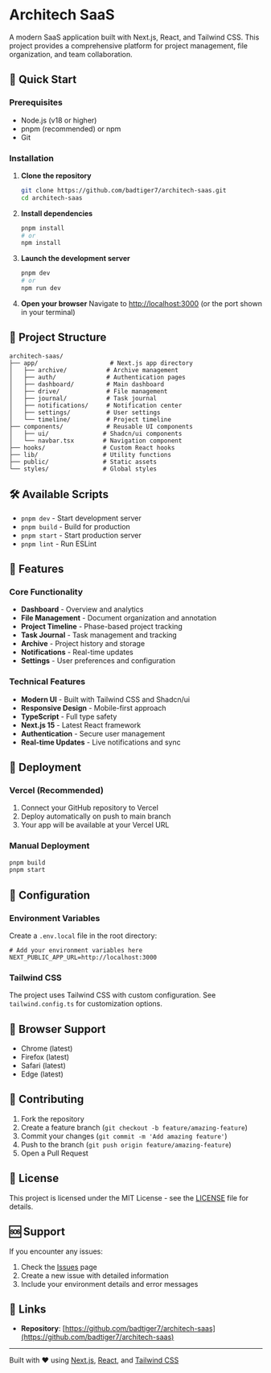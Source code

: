 # Architech SaaS

A modern SaaS application built with Next.js, React, and Tailwind CSS. This project provides a comprehensive platform for project management, file organization, and team collaboration.

## 🚀 Quick Start

### Prerequisites

- Node.js (v18 or higher)
- pnpm (recommended) or npm
- Git

### Installation

1. **Clone the repository**
   ```bash
   git clone https://github.com/badtiger7/architech-saas.git
   cd architech-saas
   ```

2. **Install dependencies**
   ```bash
   pnpm install
   # or
   npm install
   ```

3. **Launch the development server**
   ```bash
   pnpm dev
   # or
   npm run dev
   ```

4. **Open your browser**
   Navigate to [http://localhost:3000](http://localhost:3000) (or the port shown in your terminal)

## 📁 Project Structure

```
architech-saas/
├── app/                    # Next.js app directory
│   ├── archive/           # Archive management
│   ├── auth/              # Authentication pages
│   ├── dashboard/         # Main dashboard
│   ├── drive/             # File management
│   ├── journal/           # Task journal
│   ├── notifications/     # Notification center
│   ├── settings/          # User settings
│   └── timeline/          # Project timeline
├── components/            # Reusable UI components
│   ├── ui/               # Shadcn/ui components
│   └── navbar.tsx        # Navigation component
├── hooks/                # Custom React hooks
├── lib/                  # Utility functions
├── public/               # Static assets
└── styles/               # Global styles
```

## 🛠️ Available Scripts

- `pnpm dev` - Start development server
- `pnpm build` - Build for production
- `pnpm start` - Start production server
- `pnpm lint` - Run ESLint

## 🎨 Features

### Core Functionality
- **Dashboard** - Overview and analytics
- **File Management** - Document organization and annotation
- **Project Timeline** - Phase-based project tracking
- **Task Journal** - Task management and tracking
- **Archive** - Project history and storage
- **Notifications** - Real-time updates
- **Settings** - User preferences and configuration

### Technical Features
- **Modern UI** - Built with Tailwind CSS and Shadcn/ui
- **Responsive Design** - Mobile-first approach
- **TypeScript** - Full type safety
- **Next.js 15** - Latest React framework
- **Authentication** - Secure user management
- **Real-time Updates** - Live notifications and sync

## 🚀 Deployment

### Vercel (Recommended)
1. Connect your GitHub repository to Vercel
2. Deploy automatically on push to main branch
3. Your app will be available at your Vercel URL

### Manual Deployment
```bash
pnpm build
pnpm start
```

## 🔧 Configuration

### Environment Variables
Create a `.env.local` file in the root directory:

```env
# Add your environment variables here
NEXT_PUBLIC_APP_URL=http://localhost:3000
```

### Tailwind CSS
The project uses Tailwind CSS with custom configuration. See `tailwind.config.ts` for customization options.

## 📱 Browser Support

- Chrome (latest)
- Firefox (latest)
- Safari (latest)
- Edge (latest)

## 🤝 Contributing

1. Fork the repository
2. Create a feature branch (`git checkout -b feature/amazing-feature`)
3. Commit your changes (`git commit -m 'Add amazing feature'`)
4. Push to the branch (`git push origin feature/amazing-feature`)
5. Open a Pull Request

## 📄 License

This project is licensed under the MIT License - see the [LICENSE](LICENSE) file for details.

## 🆘 Support

If you encounter any issues:

1. Check the [Issues](https://github.com/badtiger7/architech-saas/issues) page
2. Create a new issue with detailed information
3. Include your environment details and error messages

## 🔗 Links

- **Repository**: [https://github.com/badtiger7/architech-saas](https://github.com/badtiger7/architech-saas)

---

Built with ❤️ using [Next.js](https://nextjs.org/), [React](https://reactjs.org/), and [Tailwind CSS](https://tailwindcss.com/) 